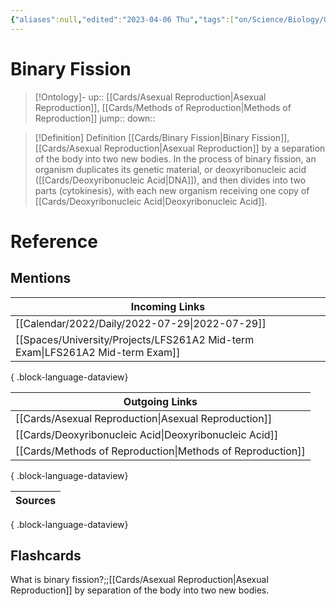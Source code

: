 ```yaml
---
{"aliases":null,"edited":"2023-04-06 Thu","tags":["on/Science/Biology/Genetics","Uni/LFS261","flashcards/LFS261"],"date created":"2023-01-21 Sat","dg-publish":true,"permalink":"/cards/binary-fission/","dgPassFrontmatter":true}
---
```


# Binary Fission

> [!Ontology]-
> up:: [[Cards/Asexual Reproduction\|Asexual Reproduction]], [[Cards/Methods of Reproduction\|Methods of Reproduction]]
> jump::
> down:: 

> [!Definition] Definition
> [[Cards/Binary Fission\|Binary Fission]], [[Cards/Asexual Reproduction\|Asexual Reproduction]] by a separation of the body into two new bodies. In the process of binary fission, an organism duplicates its genetic material, or deoxyribonucleic acid ([[Cards/Deoxyribonucleic Acid\|DNA]]), and then divides into two parts (cytokinesis), with each new organism receiving one copy of [[Cards/Deoxyribonucleic Acid\|Deoxyribonucleic Acid]].

# Reference

## Mentions

| Incoming Links                                                                   |
| -------------------------------------------------------------------------------- |
| [[Calendar/2022/Daily/2022-07-29\|2022-07-29]]                                |
| [[Spaces/University/Projects/LFS261A2 Mid-term Exam\|LFS261A2 Mid-term Exam]] |

{ .block-language-dataview}

| Outgoing Links                                                |
| ------------------------------------------------------------- |
| [[Cards/Asexual Reproduction\|Asexual Reproduction]]       |
| [[Cards/Deoxyribonucleic Acid\|Deoxyribonucleic Acid]]     |
| [[Cards/Methods of Reproduction\|Methods of Reproduction]] |

{ .block-language-dataview}

| Sources |
| ------- |

{ .block-language-dataview}

## Flashcards

What is binary fission?;;[[Cards/Asexual Reproduction\|Asexual Reproduction]] by separation of the body into two new bodies.
<!--SR:!2024-05-14,8,250-->